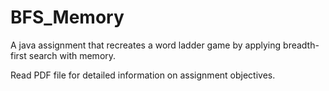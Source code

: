 # BFS_Memory
A java assignment that recreates a word ladder game by applying breadth-first search with memory.

Read PDF file for detailed information on assignment objectives.
